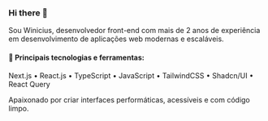 ### Hi there 👋

Sou Winicius, desenvolvedor front-end com mais de 2 anos de experiência em desenvolvimento de aplicações web modernas e escaláveis.  

#### 🚀 Principais tecnologias e ferramentas:
Next.js • React.js • TypeScript • JavaScript • TailwindCSS • Shadcn/UI • React Query

Apaixonado por criar interfaces performáticas, acessíveis e com código limpo.

